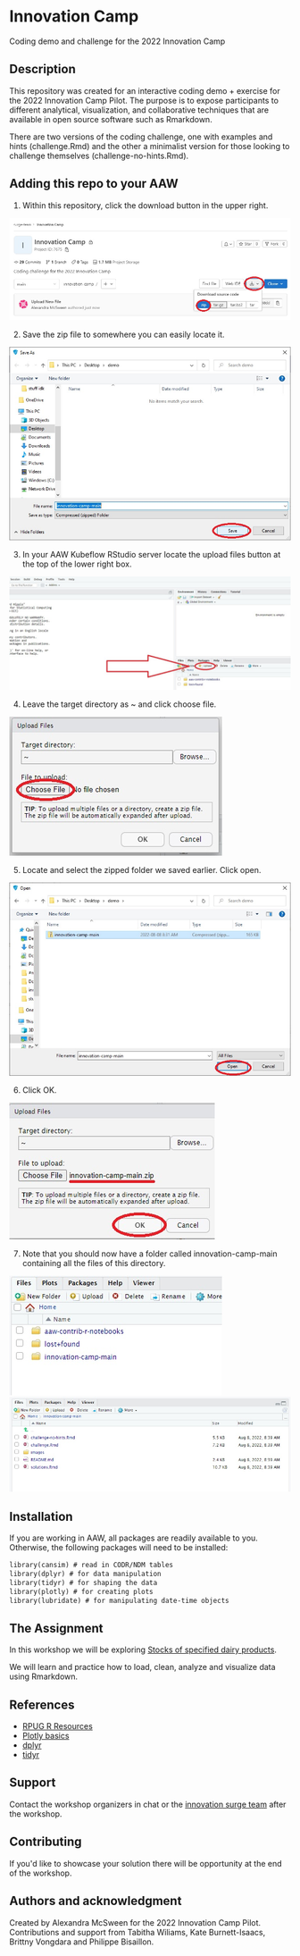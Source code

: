 # Innovation Camp
Coding demo and challenge for the 2022 Innovation Camp

## Description
This repository was created for an interactive coding demo + exercise for the 2022 Innovation Camp Pilot. The purpose is to expose participants to different analytical, visualization, and collaborative techniques that are available in open source software such as Rmarkdown.

There are two versions of the coding challenge, one with examples and hints (challenge.Rmd) and the other a minimalist version for those looking to challenge themselves (challenge-no-hints.Rmd).

## Adding this repo to your AAW
1. Within this repository, click the download button in the upper right.

 ![Step 1](/images/step1.jpg)

2. Save the zip file to somewhere you can easily locate it.

![Step 2](/images/step2.jpg)

3. In your AAW Kubeflow RStudio server locate the upload files button at the top of the lower right box.

![Step 3](/images/step3a.jpg)

4. Leave the target directory as ~ and click choose file.

![Step 4](/images/step4.jpg)

5. Locate and select the zipped folder we saved earlier. Click open.

![Step 5](/images/step5.jpg)

6. Click OK.

![Step 6](/images/step6.jpg)

7. Note that you should now have a folder called innovation-camp-main containing all the files of this directory.

![Step 7](/images/step7a.jpg)
![Step 7](/images/step7b.jpg)

## Installation
If you are working in AAW, all packages are readily available to you. Otherwise, the following packages will need to be installed:

```
library(cansim) # read in CODR/NDM tables
library(dplyr) # for data manipulation
library(tidyr) # for shaping the data
library(plotly) # for creating plots
library(lubridate) # for manipulating date-time objects
```
## The Assignment
In this workshop we will be exploring [Stocks of specified dairy products](https://www150.statcan.gc.ca/t1/tbl1/en/tv.action?pid=3210000101#tables). 

We will learn and practice how to load, clean, analyze and visualize data using Rmarkdown.

## References 
- [RPUG R Resources](https://rpug.pages.cloud.statcan.ca/en/resources/r/)
- [Plotly basics](https://plotly.com/r/creating-and-updating-figures/)
- [dplyr](https://dplyr.tidyverse.org/)
- [tidyr](https://tidyr.tidyverse.org/)


## Support
Contact the workshop organizers in chat or the [innovation surge team](mailto:statcan.innovationsurgeteam-equipedappointdelinnovation.statcan@statcan.gc.ca) after the workshop.

## Contributing
If you'd like to showcase your solution there will be opportunity at the end of the workshop.

## Authors and acknowledgment
Created by Alexandra McSween for the 2022 Innovation Camp Pilot. Contributions and support from Tabitha Wiliams, Kate Burnett-Isaacs, Brittny Vongdara and Philippe Bisaillon.
